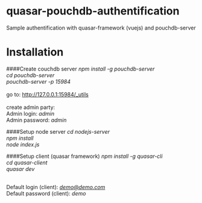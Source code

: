 # quasar-pouchdb-authentification
Sample authentification with quasar-framework (vuejs) and pouchdb-server

# Installation

####Create couchdb server
 <i>npm install -g pouchdb-server</i><br>
<i>cd pouchdb-server</i><br>
<i>pouchdb-server -p 15984</i><br><br>
go to:  http://127.0.0.1:15984/_utils<br>
<br>
create admin party: <br>
Admin login: <i>admin</i> <br>
Admin password: <i>admin</i> 

####Setup node server
<i>cd nodejs-server</i><br>
<i>npm install</i><br>
<i>node index.js</i><br>

####Setup client (quasar framework)
<i>npm install -g quasar-cli</i><br>
<i>cd  quasar-client</i><br>
<i>quasar dev</i><br><br>

Default login (client): <i>demo@demo.com</i> <br>
Default password (client): <i>demo</i> <br>




